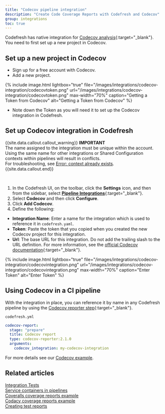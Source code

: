 ```yaml
---
title: "Codecov pipeline integration"
description: "Create Code Coverage Reports with Codefresh and Codecov"
group: integrations
toc: true
---
```


Codefresh has native integration for [Codecov analysis](https://about.codecov.io/){:target="\_blank"}.
You need to first set up a new project in Codecov. 

## Set up a new project in Codecov

* Sign up for a free account with Codecov.
* Add a new project.

{% include image.html 
lightbox="true" 
file="/images/integrations/codecov-integration/codecovtoken.png" 
url="/images/integrations/codecov-integration/codecovtoken.png"
max-width="70%"
caption="Getting a Token from Codecov"
alt="Getting a Token from Codecov"
%}
 
* Note down the Token as you will need it to set up the Codecov integration in Codefresh.

## Set up Codecov integration in Codefresh

{{site.data.callout.callout_warning}}
**IMPORTANT**     
The name assigned to the integration must be unique within the account. Using the same name for other integrations or Shared Configuration contexts within pipelines will result in conflicts.<br>For troubleshooting, see [Error: context already exists]({{site.baseurl}}/docs/kb/articles/error-context-already-exists/).
{{site.data.callout.end}}

<br>

1. In the Codefresh UI, on the toolbar, click the **Settings** icon, and then from the sidebar, select [**Pipeline Integrations**](https://g.codefresh.io/account-admin/account-conf/integration){:target="\_blank"}. 
1. Select **Codecov** and then click **Configure**.
1. Click **Add Codecov**.
1. Define the following:  
  * **Integration Name**: Enter a name for the integration which is used to reference it in `codefresh.yaml`.
  * **Token**: Paste the token that you copied when you created the new Codecov project for this integration. 
  * **Url**: The base URL for this integration. Do not add the trailing slash to the URL definition. For more information, see the [official Codecov documentation](https://docs.codecov.com/docs/configuration#codecov-url){:target="\_blank"}. 


{% include image.html 
lightbox="true" 
file="/images/integrations/codecov-integration/codecovintegration.png" 
url="/images/integrations/codecov-integration/codecovintegration.png"
max-width="70%"
caption="Enter Token"
alt="Enter Token"
%}



## Using Codecov in a CI pipeline

With the integration in place, you can reference it by name in any Codefresh pipeline by using the [Codecov reporter step](https://codefresh.io/steps/step/codecov-reporter){:target="\_blank"}.

`codefresh.yml`
```yaml
codecov-report:
  stage: "prepare"
  title: Codecov report
  type: codecov-reporter:2.1.0
  arguments:
    codecov_integration: my-codecov-integration
```	  

For more details see our [Codecov example](https://codefresh.io/docs/docs/example-catalog/ci-examples/codecov-testing/).

## Related articles
[Integration Tests]({{site.baseurl}}/docs/testing/integration-tests/)  
[Service containers in pipelines]({{site.baseurl}}/docs/pipelines/service-containers/)  
[Coveralls coverage reports example]({{site.baseurl}}/docs/example-catalog/ci-examples/coveralls-testing/)  
[Codacy coverage reports example]({{site.baseurl}}/docs/example-catalog/ci-examples/codacy-testing/)  
[Creating test reports]({{site.baseurl}}/docs/testing/test-reports/)  